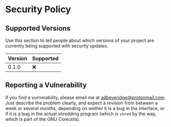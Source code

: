 # Security Policy

## Supported Versions

Use this section to tell people about which versions of your project are
currently being supported with security updates.

| Version | Supported          |
| ------- | ------------------ |
| 0.1.0   | :x:                |

## Reporting a Vulnerability

If you find a vurnerability, please email me at adbeveridge@protonmail.com.
Just describe the problem clearly, and expect a revision from between a week
or several months, depending on wether it is a bug in the interface, or if it
is a bug in the actual shredding program (which is `shred` by the way, which
is part of the GNU Coreutils).

[comment]: <> (| 5.1.x   | :white_check_mark: |)
